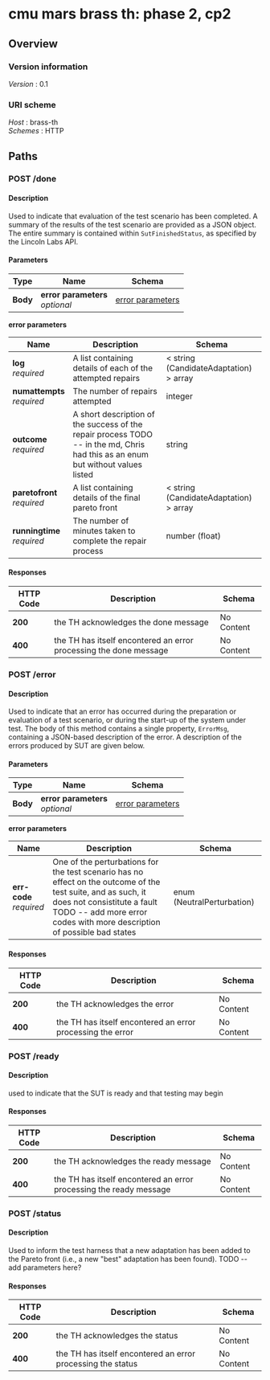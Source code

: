 # cmu mars brass th: phase 2, cp2


<a name="overview"></a>
## Overview

### Version information
*Version* : 0.1


### URI scheme
*Host* : brass-th  
*Schemes* : HTTP




<a name="paths"></a>
## Paths

<a name="done-post"></a>
### POST /done

#### Description
Used to indicate that evaluation of the test scenario has been completed. A summary of the results of the test scenario are provided as a JSON object. The entire summary is contained within `SutFinishedStatus`, as specified by the Lincoln Labs API.


#### Parameters

|Type|Name|Schema|
|---|---|---|
|**Body**|**error parameters**  <br>*optional*|[error parameters](#done-post-error-parameters)|

<a name="done-post-error-parameters"></a>
**error parameters**

|Name|Description|Schema|
|---|---|---|
|**log**  <br>*required*|A list containing details of each of the attempted repairs|< string (CandidateAdaptation) > array|
|**numattempts**  <br>*required*|The number of repairs attempted|integer|
|**outcome**  <br>*required*|A short description of the success of the repair process TODO -- in the md, Chris had this as an enum but without values listed|string|
|**paretofront**  <br>*required*|A list containing details of the final pareto front|< string (CandidateAdaptation) > array|
|**runningtime**  <br>*required*|The number of minutes taken to complete the repair process|number (float)|


#### Responses

|HTTP Code|Description|Schema|
|---|---|---|
|**200**|the TH acknowledges the done message|No Content|
|**400**|the TH has itself encontered an error processing the done message|No Content|


<a name="error-post"></a>
### POST /error

#### Description
Used to indicate that an error has occurred during the preparation or
  evaluation of a test scenario, or during the start-up of the system under test. The body of this method contains a single property, `ErrorMsg`, containing a JSON-based description of the error. A description of the errors produced by SUT are given below.


#### Parameters

|Type|Name|Schema|
|---|---|---|
|**Body**|**error parameters**  <br>*optional*|[error parameters](#error-post-error-parameters)|

<a name="error-post-error-parameters"></a>
**error parameters**

|Name|Description|Schema|
|---|---|---|
|**err-code**  <br>*required*|One of the perturbations for the test scenario has no effect on the outcome of the test suite, and as such, it does not consistitute a fault<br>TODO -- add more error codes with more description of possible bad states|enum (NeutralPerturbation)|


#### Responses

|HTTP Code|Description|Schema|
|---|---|---|
|**200**|the TH acknowledges the error|No Content|
|**400**|the TH has itself encontered an error processing the error|No Content|


<a name="ready-post"></a>
### POST /ready

#### Description
used to indicate that the SUT is ready and that testing may begin


#### Responses

|HTTP Code|Description|Schema|
|---|---|---|
|**200**|the TH acknowledges the ready message|No Content|
|**400**|the TH has itself encontered an error processing the ready message|No Content|


<a name="status-post"></a>
### POST /status

#### Description
Used to inform the test harness that a new adaptation has been added to the Pareto front (i.e., a new "best" adaptation has been found). TODO -- add parameters here?


#### Responses

|HTTP Code|Description|Schema|
|---|---|---|
|**200**|the TH acknowledges the status|No Content|
|**400**|the TH has itself encontered an error processing the status|No Content|







